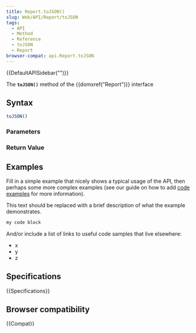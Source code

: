 ```yaml
---
title: Report.toJSON()
slug: Web/API/Report/toJSON
tags:
  - API
  - Method
  - Reference
  - toJSON
  - Report
browser-compat: api.Report.toJSON
---
```

{{DefaultAPISidebar("")}}

The **`toJSON()`** method of the {{domxref("Report")}} interface 

## Syntax

```js
toJSON()
```

### Parameters



### Return Value



## Examples

Fill in a simple example that nicely shows a typical usage of the API, then perhaps some more complex examples (see our guide on how to add [code examples](/en-US/docs/MDN/Contribute/Structures/Code_examples) for more information).

This text should be replaced with a brief description of what the example demonstrates.

```js
my code block
```

And/or include a list of links to useful code samples that live elsewhere:

*   x
*   y
*   z

## Specifications

{{Specifications}}

## Browser compatibility

{{Compat}}

